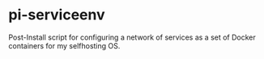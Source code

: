 # pi-serviceenv
Post-Install script for configuring a network of services as a set of Docker containers for my selfhosting OS.

